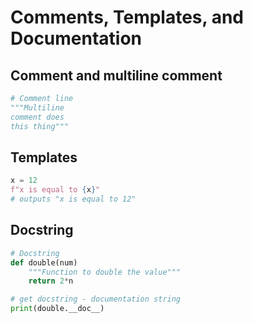 # Comments, Templates, and Documentation

## Comment and multiline comment

```python
# Comment line
"""Multiline
comment does
this thing"""
```

## Templates

```python
x = 12
f"x is equal to {x}"
# outputs "x is equal to 12"
```

## Docstring
```python
# Docstring
def double(num)
    """Function to double the value"""
    return 2*n

# get docstring - documentation string
print(double.__doc__)

```

